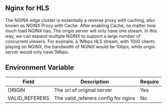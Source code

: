 
## Nginx for HLS
The NGINX edge cluster is essentially a reverse proxy with caching, also known as NGINX Proxy with Cache.
After enabling Cache, no matter how much load NGINX has, The origin server will only have one stream. In this way, we can expand multiple NGINX to support a large number of concurrent viewers.
For example, a 1Mbps HLS stream, with 1000 clients playing on NGINX, the bandwidth of NGINX would be 1Gbps, while origin server would only have 1Mbps.

## Environment Variable
| Field              | Description                          | Require  |
| ------------------ | ---------------------------          | -------- |
| ORIGIN        | The url of original server | Yes |
| VALID_REFERERS | The valid_referers config for nginx | No |
